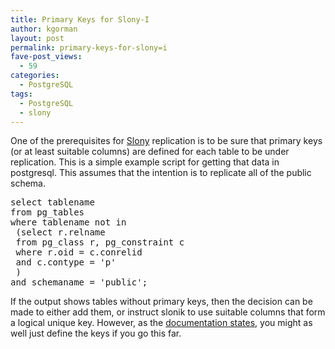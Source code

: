 ```yaml
---
title: Primary Keys for Slony-I
author: kgorman
layout: post
permalink: primary-keys-for-slony=i
fave-post_views:
  - 59
categories:
  - PostgreSQL
tags:
  - PostgreSQL
  - slony
---
```

One of the prerequisites for <a href=http://slony.info>Slony</a> replication is to be sure that primary keys (or at least suitable columns) are defined for each table to be under replication. This is a simple example script for getting that data in postgresql. This assumes that the intention is to replicate all of the public schema.

<pre lang="sql">select tablename
from pg_tables
where tablename not in
 (select r.relname
 from pg_class r, pg_constraint c
 where r.oid = c.conrelid
 and c.contype = 'p'
 )
and schemaname = 'public';
</pre>

If the output shows tables without primary keys, then the decision can be made to either add them, or instruct slonik to use suitable columns that form a logical unique key. However, as the <a href=http://slony.info/documentation/definingsets.html>documentation states</a>, you might as well just define the keys if you go this far.
